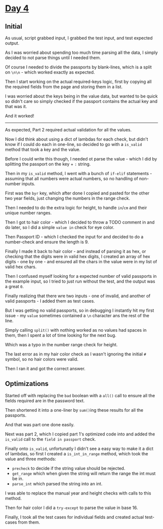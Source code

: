 # [Day 4](https://adventofcode.com/2020/day/4)

## Initial

As usual, script grabbed input, I grabbed the test input, and test expected output.

As I was worried about spending too much time parsing all the data, I simply decided to not parse things until I needed them.

Of course I needed to divide the passports by blank-lines, which is a split on `\n\n` - which worked exactly as expected.

Then I start working on the actual required-keys logic, first by copying all the required fields from the page and storing them in a list.

I was worried about the keys being in the value data, but wanted to be quick so didn't care so simply checked if the passport contains the actual key and that was it.

And it worked!

***

As expected, Part 2 required actual validation for all the values.

Now I did think about using a dict of lambdas for each check, but didn't know if I could do each in one-line, so decided to go with a `is_valid` method that took a key and the value.

Before I could write this though, I needed ot parse the value - which I did by splitting the passport on the key + `:` string.

Then in my `is_valid` method, I went with a bunch of `if-elif` statements - assuming that all numbers were actual numbers, so no handling of non-number inputs.

First was the `byr` key, which after done I copied and pasted for the other two year fields, just changing the numbers in the range check.

Then I needed to do the extra logic for height, to handle `in`/`cm` and their unique number ranges.

Then I got to hair color - which I decided to throw a TODO comment in and do later, so I did a simple `value in` check for eye color.

Then Passport ID - which I checked the input for and decided to do a number-check and ensure the length is 9.

Finally I made it back to hair color - and instead of parsing it as hex, or checking that the digits were in valid hex digits, I created an array of hex digits - one by one - and ensured all the chars in the value were in my list of valid hex chars.

Then I confused myself looking for a expected number of valid passports in the example input, so I tried to just run without the test, and the output was a great `0`.

Finally realizing that there wre two inputs - one of invalid, and another of valid passports - I added them as test cases.

But I was getting no valid passports, so in debugging I instantly hit my first issue - my `value` sometimes contained a `\n` character ans the rest of the line.

Simply calling `split()` with nothing worked as no values had spaces in them, then I spent a lot of time looking for the next bug.

Which was a typo in the number range check for height.

The last error as in my hair color check as I wasn't ignoring the initial `#` symbol, so no hair colors were valid.

Then I ran it and got the correct answer.

## Optimizations

Started off with replacing the `bad` boolean with a `all()` call to ensure all the fields required are in the password text.

Then shortened it into a one-liner by `sum()`ing these results for all the passports.

And that was part one done easily.

Next was part 2, which I copied part 1's optimized code into and added the `is_valid` call to the `field in passport` check.

Finally onto `is_valid`, unfortunatly I didn't see a easy way to make it a dict of lambdas, so first I created a `is_int_in_range` method, which took the value and three methods:

- `precheck` to decide if the string value should be rejected.
- `get_range` which when given the string will return the range the int must be in.
- `parse_int` which parsed the string into an int.

I was able to replace the manual year and height checks with calls to this method.

Then for hair color I did a `try-except` to parse the value in base 16.

Finally, I took all the test cases for individual fields and created actual test-cases from them.
